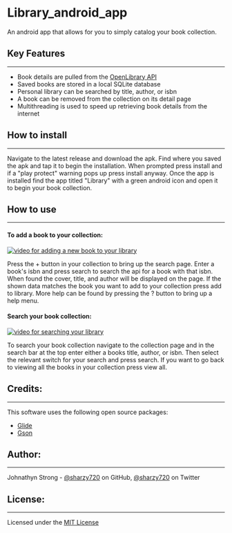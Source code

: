 # Library_android_app

An android app that allows for you to simply catalog your book collection.

## Key Features

---

* Book details are pulled from the [OpenLibrary API](https://openlibrary.org/developers/api)
* Saved books are stored in a local SQLite database
* Personal library can be searched by title, author, or isbn
* A book can be removed from the collection on its detail page
* Multithreading is used to speed up retrieving book details from the internet

## How to install

---

Navigate to the latest release and download the apk. Find where you saved the apk and tap it to begin the installation. When prompted press install and if a "play protect" warning pops up press install anyway. Once the app is installed find the app titled "Library" with a green android icon and open it to begin your book collection.

## How to use

---

#### To add a book to your collection:

[![video for adding a new book to your library](http://johnathynstrong.rf.gd/vid/library_app_add_new_book.mp4/0.jpg)](http://johnathynstrong.rf.gd/vid/library_app_add_new_book.mp4)

Press the + button in your collection to bring up the search page. Enter a book's isbn and press search to search the api for a book with that isbn. When found the cover, title, and author will be displayed on the page. If the shown data matches the book you want to add to your collection press add to library. More help can be found by pressing the ? button to bring up a help menu.


#### Search your book collection:

[![video for searching your library](http://johnathynstrong.rf.gd/vid/library_app_search_library.mp4/0.jpg)](http://johnathynstrong.rf.gd/vid/library_app_search_library.mp4)

To search your book collection navigate to the collection page and in the search bar at the top enter either a books title, author, or isbn. Then select the relevant switch for your search and press search. If you want to go back to viewing all the books in your collection press view all. 

## Credits:

---

This software uses the following open source packages:

* [Glide](https://github.com/bumptech/glide)
* [Gson](https://github.com/google/gson)

## Author:

---

Johnathyn Strong - [@sharzy720](https://github.com/sharzy720) on GitHub, [@sharzy720](https://twitter.com/sharzy720) on Twitter

## License:

---

Licensed under the [MIT License](LICENSE)
